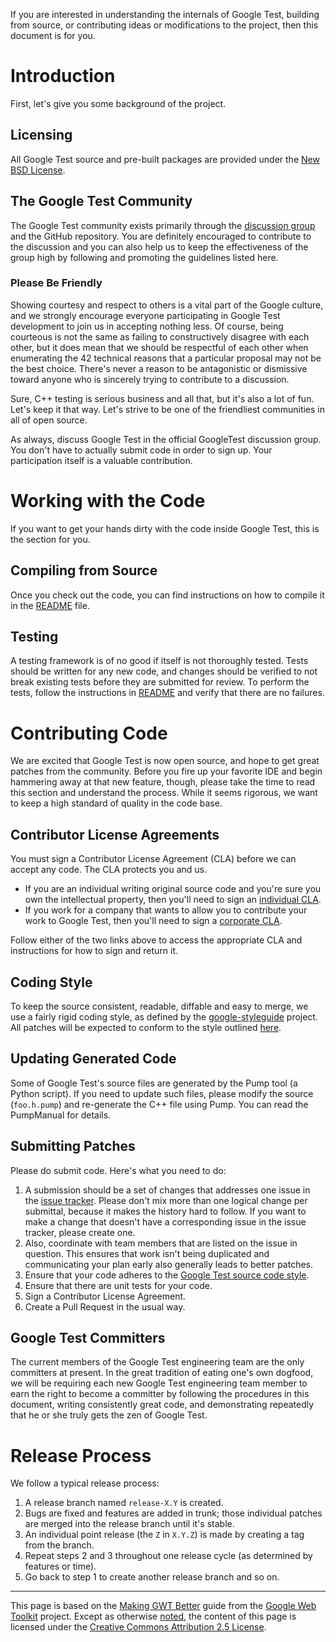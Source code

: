 If you are interested in understanding the internals of Google Test,
building from source, or contributing ideas or modifications to the
project, then this document is for you.

# Introduction

First, let's give you some background of the project.

## Licensing

All Google Test source and pre-built packages are provided under the [New BSD License](http://www.opensource.org/licenses/bsd-license.php).

## The Google Test Community

The Google Test community exists primarily through the [discussion group](http://groups.google.com/group/googletestframework) and the GitHub repository.
You are definitely encouraged to contribute to the
discussion and you can also help us to keep the effectiveness of the
group high by following and promoting the guidelines listed here.

### Please Be Friendly

Showing courtesy and respect to others is a vital part of the Google
culture, and we strongly encourage everyone participating in Google
Test development to join us in accepting nothing less. Of course,
being courteous is not the same as failing to constructively disagree
with each other, but it does mean that we should be respectful of each
other when enumerating the 42 technical reasons that a particular
proposal may not be the best choice. There's never a reason to be
antagonistic or dismissive toward anyone who is sincerely trying to
contribute to a discussion.

Sure, C++ testing is serious business and all that, but it's also
a lot of fun. Let's keep it that way. Let's strive to be one of the
friendliest communities in all of open source.

As always, discuss Google Test in the official GoogleTest discussion group.
You don't have to actually submit code in order to sign up. Your participation
itself is a valuable contribution.

# Working with the Code

If you want to get your hands dirty with the code inside Google Test,
this is the section for you.

## Compiling from Source

Once you check out the code, you can find instructions on how to
compile it in the [README](../README.md) file.

## Testing

A testing framework is of no good if itself is not thoroughly tested.
Tests should be written for any new code, and changes should be
verified to not break existing tests before they are submitted for
review. To perform the tests, follow the instructions in
[README](../README.md) and verify that there are no failures.

# Contributing Code

We are excited that Google Test is now open source, and hope to get
great patches from the community. Before you fire up your favorite IDE
and begin hammering away at that new feature, though, please take the
time to read this section and understand the process. While it seems
rigorous, we want to keep a high standard of quality in the code
base.

## Contributor License Agreements

You must sign a Contributor License Agreement (CLA) before we can
accept any code. The CLA protects you and us.

- If you are an individual writing original source code and you're sure you own the intellectual property, then you'll need to sign an [individual CLA](http://code.google.com/legal/individual-cla-v1.0.html).
- If you work for a company that wants to allow you to contribute your work to Google Test, then you'll need to sign a [corporate CLA](http://code.google.com/legal/corporate-cla-v1.0.html).

Follow either of the two links above to access the appropriate CLA and
instructions for how to sign and return it.

## Coding Style

To keep the source consistent, readable, diffable and easy to merge,
we use a fairly rigid coding style, as defined by the [google-styleguide](http://code.google.com/p/google-styleguide/) project. All patches will be expected
to conform to the style outlined [here](http://google-styleguide.googlecode.com/svn/trunk/cppguide.xml).

## Updating Generated Code

Some of Google Test's source files are generated by the Pump tool (a
Python script). If you need to update such files, please modify the
source (`foo.h.pump`) and re-generate the C++ file using Pump. You
can read the PumpManual for details.

## Submitting Patches

Please do submit code. Here's what you need to do:

1. A submission should be a set of changes that addresses one issue in the [issue tracker](https://github.com/google/googletest/issues). Please don't mix more than one logical change per submittal, because it makes the history hard to follow. If you want to make a change that doesn't have a corresponding issue in the issue tracker, please create one.
1. Also, coordinate with team members that are listed on the issue in question. This ensures that work isn't being duplicated and communicating your plan early also generally leads to better patches.
1. Ensure that your code adheres to the [Google Test source code style](#Coding_Style.md).
1. Ensure that there are unit tests for your code.
1. Sign a Contributor License Agreement.
1. Create a Pull Request in the usual way.

## Google Test Committers

The current members of the Google Test engineering team are the only
committers at present. In the great tradition of eating one's own
dogfood, we will be requiring each new Google Test engineering team
member to earn the right to become a committer by following the
procedures in this document, writing consistently great code, and
demonstrating repeatedly that he or she truly gets the zen of Google
Test.

# Release Process

We follow a typical release process:

1. A release branch named `release-X.Y` is created.
1. Bugs are fixed and features are added in trunk; those individual patches are merged into the release branch until it's stable.
1. An individual point release (the `Z` in `X.Y.Z`) is made by creating a tag from the branch.
1. Repeat steps 2 and 3 throughout one release cycle (as determined by features or time).
1. Go back to step 1 to create another release branch and so on.

---

This page is based on the [Making GWT Better](http://code.google.com/webtoolkit/makinggwtbetter.html) guide from the [Google Web Toolkit](http://code.google.com/webtoolkit/) project. Except as otherwise [noted](http://code.google.com/policies.html#restrictions), the content of this page is licensed under the [Creative Commons Attribution 2.5 License](http://creativecommons.org/licenses/by/2.5/).
